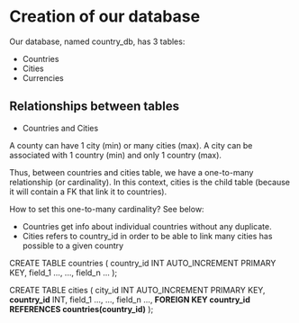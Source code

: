 # Creation of our database

Our database, named country_db, has 3 tables:
* Countries
* Cities
* Currencies

## Relationships between tables

* Countries and Cities

A county can have 1 city (min) or many cities (max).
A city can be associated with 1 country (min) and only 1 country (max).

Thus, between countries and cities table, we have a one-to-many relationship (or cardinality).
In this context, cities is the child table (because it will contain a FK that link it to countries).

How to set this one-to-many cardinality? See below:
- Countries get info about individual countries without any duplicate.
- Cities refers to country_id in order to be able to link many cities has possible to a given country

CREATE TABLE countries (
    country_id INT AUTO_INCREMENT PRIMARY KEY,
    field_1 ...,
    ...,
    field_n ...
);

CREATE TABLE cities (
    city_id INT AUTO_INCREMENT PRIMARY KEY,
    **country_id** INT,
    field_1 ...,
    ...,
    field_n ...,
    **FOREIGN KEY country_id REFERENCES countries(country_id)**
);

